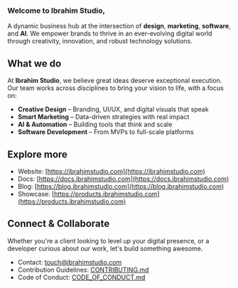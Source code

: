 ### Welcome to **Ibrahim Studio**,

A dynamic business hub at the intersection of **design**, **marketing**, **software**, and **AI**. We empower brands to thrive in an ever-evolving digital world through creativity, innovation, and robust technology solutions.

## What we do

At **Ibrahim Studio**, we believe great ideas deserve exceptional execution. Our team works across disciplines to bring your vision to life, with a focus on:

- **Creative Design** – Branding, UI/UX, and digital visuals that speak
- **Smart Marketing** – Data-driven strategies with real impact
- **AI & Automation** – Building tools that think and scale
- **Software Development** – From MVPs to full-scale platforms

<!-- ## Featured Project

### [`repo-example`](https://github.com/Ibrahim-Studio/repo-example)

> _"Short tagline for what this project does."_
> Cutting-edge tech in action — check out this repository to explore how we blend AI and software to solve real-world problems. More exciting projects coming soon! -->

## Explore more

- Website: [https://ibrahimstudio.com](https://ibrahimstudio.com)
- Docs: [https://docs.ibrahimstudio.com](https://docs.ibrahimstudio.com)
- Blog: [https://blog.ibrahimstudio.com](https://blog.ibrahimstudio.com)
- Showcase: [https://products.ibrahimstudio.com](https://products.ibrahimstudio.com)

## Connect & Collaborate

Whether you're a client looking to level up your digital presence, or a developer curious about our work, let's build something awesome.

- Contact: [touch@ibrahimstudio.com](mailto:touch@ibrahimstudio.com)
- Contribution Guidelines: [CONTRIBUTING.md](https://github.com/theIbrahimStudio/.github/blob/main/CONTRIBUTING.md)
- Code of Conduct: [CODE_OF_CONDUCT.md](https://github.com/theIbrahimStudio/.github/blob/main/CODE_OF_CONDUCT.md)
